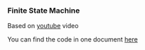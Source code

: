 ### Finite State Machine 
Based on [youtube](https://www.youtube.com/watch?v=E45v2dD3IQU&ab_channel=TrevorPayne) video

You can find the code in one document [here](https://gist.github.com/wotori/2e4aae7850eb41052be9c8d79cfaa803)
